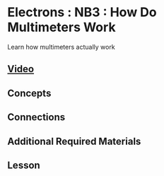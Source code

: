 # Electrons : NB3 : How Do Multimeters Work
Learn how multimeters actually work

## [Video]()

## Concepts

## Connections

## Additional Required Materials

## Lesson

